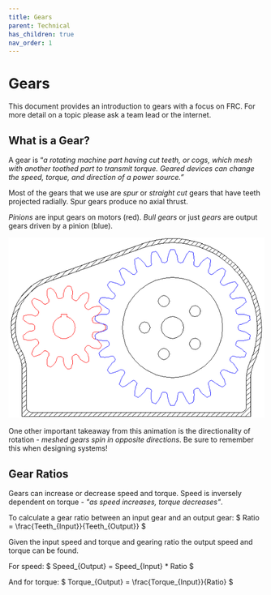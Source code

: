 ```yaml
---
title: Gears
parent: Technical
has_children: true
nav_order: 1
---
```


# Gears

This document provides an introduction to gears with a focus on FRC. For more detail on a topic please ask a team lead or the internet.

## What is a Gear?

A gear is “*a rotating machine part having cut teeth, or cogs, which mesh with another toothed part to transmit torque. Geared devices can change the speed, torque, and direction of a power source.”*

Most of the gears that we use are *spur* or *straight cut* gears that have teeth projected radially. Spur gears produce no axial thrust.

*Pinions* are input gears on motors (red). *Bull gears* or just *gears*  are output gears driven by a pinion (blue).

![Gear animation showing pinion and bull meshing](res\pinionAnimation.gif)

One other important takeaway from this animation is the directionality of rotation - *meshed gears spin in opposite directions*. Be sure to remember this when designing systems!

## Gear Ratios

Gears can increase or decrease speed and torque. Speed is inversely dependent on torque - *"as speed increases, torque decreases"*. 

To calculate a gear ratio between an input gear and an output gear: $ Ratio =  \frac{Teeth_{Input}}{Teeth_{Output}} $

Given the input speed and torque and gearing ratio the output speed and torque can be found. 

For speed: $ Speed_{Output} = Speed_{Input} * Ratio $ 

And for torque: $ Torque_{Output} = \frac{Torque_{Input}}{Ratio} $


